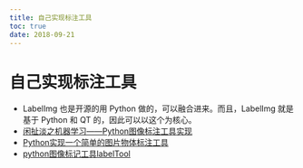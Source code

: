 ```yaml
---
title: 自己实现标注工具
toc: true
date: 2018-09-21
---
```


# 自己实现标注工具






- LabelImg 也是开源的用 Python 做的，可以融合进来。而且，LabelImg 就是基于 Python 和 QT 的，因此可以以这个为核心。
- [闲扯淡之机器学习——Python图像标注工具实现](https://blog.csdn.net/zhangyonggang886/article/details/81198141)
- [Python实现一个简单的图片物体标注工具](https://www.jianshu.com/p/ff039a58c5b1)
- [python图像标记工具labelTool](http://www.voidcn.com/article/p-tjaloblw-xp.html)
